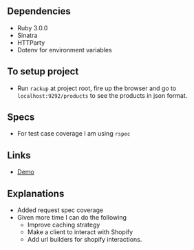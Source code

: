 ## Dependencies
- Ruby 3.0.0
- Sinatra
- HTTParty
- Dotenv for environment variables
  ​
## To setup project
- Run `rackup` at project root, fire up the browser and go to `localhost:9292/products` to see the products in json format.
  ​

## Specs
- For test case coverage I am using `rspec`
  ​​
## Links
* [Demo](https://rutter-01.herokuapp.com/products)
  ​
## Explanations
- Added request spec coverage
- Given more time I can do the following
  - Improve caching strategy
  - Make a client to interact with Shopify
  - Add url builders for shopify interactions.
